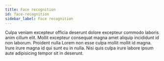 ```yaml
---
title: Face recognition
id: face-recognition
sidebar_label: Face recognition
---
```


Culpa veniam excepteur officia deserunt dolore excepteur commodo laboris anim cillum elit. Mollit excepteur consequat magna amet aliquip incididunt id non laborum. Proident nulla Lorem non esse culpa mollit mollit id magna. Irure irure magna id qui sunt eu in nulla. Nisi quis culpa irure labore ipsum aute adipisicing tempor sit in deserunt.

